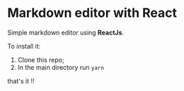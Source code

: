 # Markdown editor with React

Simple markdown editor using **ReactJs**.

To install it:
1) Clone this repo;
2) In the main directory run ``yarn``

that's it !!
